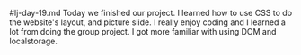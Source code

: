 #lj-day-19.md
Today we finished our project. I learned how to use CSS to do the website's layout,
and picture slide.
I really enjoy coding and I learned a lot from doing the group project. I got more familiar with using DOM and localstorage.
